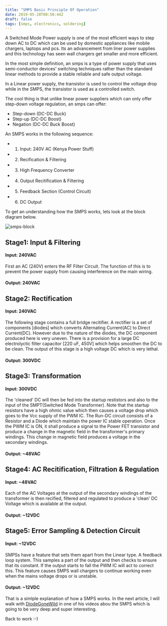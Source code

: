 ```yaml
---
title: "SMPS Basic Principle Of Operation"
date: 2019-05-28T08:58:44Z
draft: false
tags: [smps, electronics, soldering]
---
```

A Switched Mode Power supply is one of the most efficient ways to step down AC to DC which can
be used by domestic appliances like mobile chargers, laptops and pcs. Its an advancement from
liner power supplies and this technology has seen wall chargers get smaller and more efficient.

In the most simple definition, an smps is a type of power supply that uses semi-conductor devices'
switching techniques rather than the standard linear methods to provide a stable reliable and safe 
output voltage.

In a Linear power supply, the transistor is used to control the voltage drop while in the SMPS, 
the transistor is used as a controlled switch.

The cool thing is that unlike linear power suppliers which can only offer step-down voltage regulation,
an smps can offer:

* Step-down (DC-DC Buck)
* Step-up (DC-DC Boost)
* Negation (DC-DC Buck Boost)

An SMPS works in the following sequence:

* 1. Input: 240V AC (Kenya Power Stuff)
* 2. Recification & Filtering
* 3. High Frequency Converter
* 4. Output Recitification & Filtering
* 5. Feedback Section (Control Circuit)
* 6. DC Output

To get an understanding how the SMPS works, lets look at the block diagram below.


![smps-block](/img/smps_block.jpg)

## Stage1: Input & Filtering
#### Input: 240VAC

First an AC (240V) enters the RF Filter Circuit. The function of this is to prevent the power supply from causing
interference on the main wiring.

#### Output: 240VAC

## Stage2: Rectification
#### Input: 240VAC

The following stage contains a full bridge recitifier. A rectifier is a set of components [diodes] which converts Alternating Current(AC)
to Direct Current(DC). However due to the nature of the diodes, the DC component produced here is very uneven. There is a
provision for a large DC electrolyctic filter capacitor [220 uF, 450V] which helps smoothen the DC to be clean. The output of this stage is a
high voltage DC which is very lethal.

#### Output: 300VDC

## Stage3: Transformation
#### Input: 300VDC

The 'cleaned' DC will then be fed into the startup restistors and also to the input of the SMPT(Switched Mode Transformer). Note that
the startup resistors have a high ohmic value which then causes a voltage drop which goes to the Vcc supply of the PWM IC. The Run-DC
circuit consists of a Resistor and a Diode which maintain the power IC stable operation. Once the PWM IC is ON, it shall produce
a signal to the Power FET transistor and produce a change in the magnetic field in the transformer's primary windings. This change in magnetic
field produces a voltage in the secondary windings.
#### Output: ~48VAC

## Stage4: AC Recitification, Filtration & Regulation
#### Input: ~48VAC

Each of the AC Voltages at the output of the secondary windings of the transformer is then recified, filtered and regulated to produce
a 'clean' DC Voltage which is available at the output.

#### Output: ~12VDC

## Stage5: Error Sampling & Detection Circuit
#### Input: ~12VDC

SMPSs have a feature that sets them apart from the Linear type. A feedback loop system. This samples a part of the output and then checks to ensure
that its constant. If the output starts to fall the PWM IC will act to correct this. This feature causes SMPS wall chargers to continue working
even when the mains voltage drops or is unstable.

#### Output: ~12VDC

That is a simlple explanation of how a SMPS works. In the next article, I will walk with [DiodeGoneWild](https://www.youtube.com/watch?v=cX4q0e124C4) 
in one of his videos abou the SMPS which is going to be very deep and super interesting.

Back to work :-)

